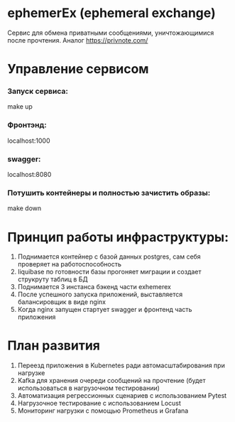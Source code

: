 # ephemerEx (ephemeral exchange)
Сервис для обмена приватными сообщениями, уничтожающимися после прочтения.
Аналог https://privnote.com/

# Управление сервисом

### Запуск сервиса:
make up

### Фронтэнд:
localhost:1000

### swagger:
localhost:8080

### Потушить контейнеры и полностью зачистить образы:
make down


# Принцип работы инфраструктуры:
1. Поднимается контейнер с базой данных postgres, сам себя проверяет на работоспособность
2. liquibase по готовности базы прогоняет миграции и создает струкруту таблиц в БД
3. Поднимается 3 инстанса бэкенд части exhemerex
4. После успешного запуска приложений, выставляется балансировщик в виде nginx
5. Когда nginx запущен стартует swagger и фронтенд часть приложения


# План развития
1. Переезд приложения в Kubernetes ради автомасштабирования при нагрузке
2. Kafka для хранения очереди сообщений на прочтение (будет использоваться в нагрузочном тестировании)
3. Автоматизация регрессионных сценариев с использованием Pytest
4. Нагрузочное тестирование с использованием Locust
5. Мониторинг нагрузки с помощью Prometheus и Grafana
